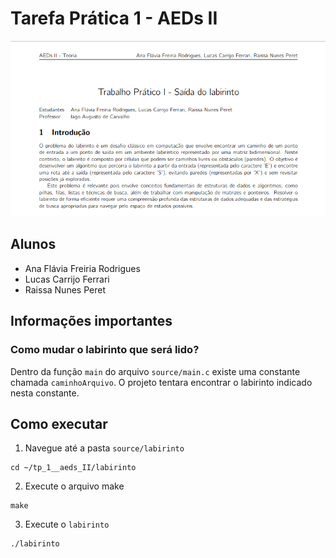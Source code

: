 # Tarefa Prática 1 - AEDs II

![header](public/image.png)

## Alunos

- Ana Flávia Freiria Rodrigues
- Lucas Carrijo Ferrari
- Raissa Nunes Peret

## Informações importantes

### Como mudar o labirinto que será lido?

Dentro da função `main` do arquivo `source/main.c` existe uma constante chamada `caminhoArquivo`. O projeto tentara encontrar o labirinto indicado nesta constante.

## Como executar

1. Navegue até a pasta `source/labirinto`

```
cd ~/tp_1__aeds_II/labirinto
```

2. Execute o arquivo make

```
make
```

3. Execute o `labirinto`

```
./labirinto
```
